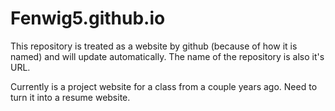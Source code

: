 # Fenwig5.github.io

This repository is treated as a website by github (because of how it is named) and will update automatically.
The name of the repository is also it's URL.

Currently is a project website for a class from a couple years ago.
Need to turn it into a resume website.
